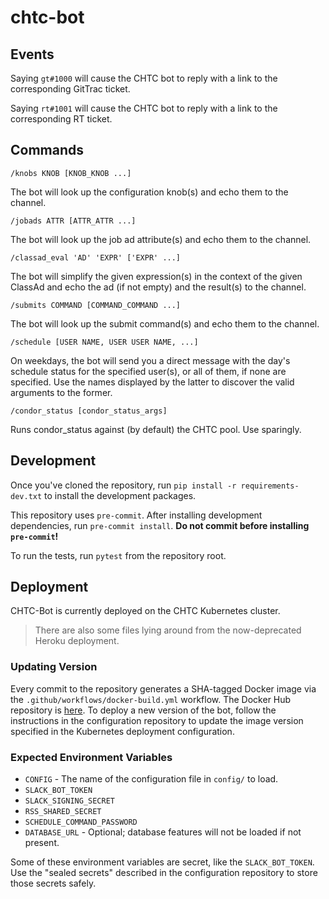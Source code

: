 # chtc-bot

## Events

Saying `gt#1000` will cause the CHTC bot to reply with a link to the corresponding GitTrac ticket.

Saying `rt#1001` will cause the CHTC bot to reply with a link to the corresponding RT ticket.

## Commands

`/knobs KNOB [KNOB_KNOB ...]`

The bot will look up the configuration knob(s) and echo them to the channel.

`/jobads ATTR [ATTR_ATTR ...]`

The bot will look up the job ad attribute(s) and echo them to the channel.

`/classad_eval 'AD' 'EXPR' ['EXPR' ...]`

The bot will simplify the given expression(s) in the context of the given ClassAd and echo the
ad (if not empty) and the result(s) to the channel.

`/submits COMMAND [COMMAND_COMMAND ...]`

The bot will look up the submit command(s) and echo them to the channel.

`/schedule [USER NAME, USER USER NAME, ...]`

On weekdays, the bot will send you a direct message with the day's schedule
status for the specified user(s), or all of them, if none are specified.  Use
the names displayed by the latter to discover the valid arguments to the
former.

`/condor_status [condor_status_args]`

Runs condor_status against (by default) the CHTC pool.  Use sparingly.

## Development

Once you've cloned the repository, run `pip install -r requirements-dev.txt`
to install the development packages.

This repository uses `pre-commit`.
After installing development dependencies, run `pre-commit install`.
**Do not commit before installing `pre-commit`!**

To run the tests, run `pytest` from the repository root.

## Deployment

CHTC-Bot is currently deployed on the CHTC Kubernetes cluster.

> There are also some files lying around from the now-deprecated Heroku deployment.

### Updating Version

Every commit to the repository generates a SHA-tagged Docker image via the
`.github/workflows/docker-build.yml` workflow.
The Docker Hub repository is
[here](https://hub.docker.com/repository/docker/chtcuw/chtc-bot).
To deploy a new version of the bot, follow the instructions in the configuration
repository to update the image version specified in the Kubernetes deployment
configuration.

### Expected Environment Variables

- `CONFIG` - The name of the configuration file in `config/` to load.
- `SLACK_BOT_TOKEN`
- `SLACK_SIGNING_SECRET`
- `RSS_SHARED_SECRET`
- `SCHEDULE_COMMAND_PASSWORD`
- `DATABASE_URL` - Optional; database features will not be loaded if not present.

Some of these environment variables are secret, like the `SLACK_BOT_TOKEN`.
Use the "sealed secrets" described in the configuration repository to store
those secrets safely.
